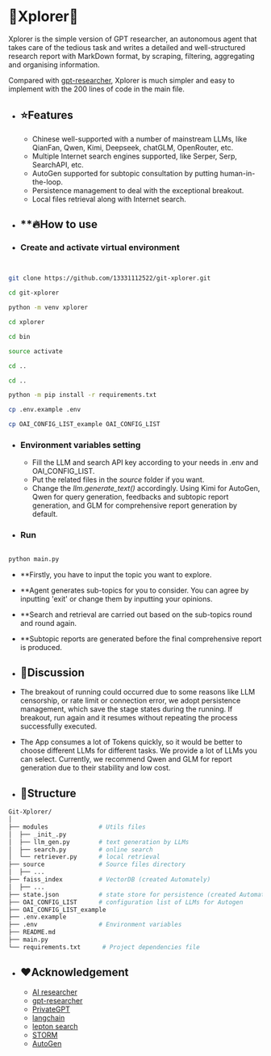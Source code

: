 
#   🐲Xplorer🐲 

Xplorer is the simple version of GPT researcher,  an autonomous agent that takes care of the tedious task and writes a detailed and well-structured research report with MarkDown format, by scraping, filtering, aggregating and organising information. 

Compared with [gpt-researcher](https://github.com/assafelovic/gpt-researcher), Xplorer is much simpler and easy to implement with the 200 lines of code in the main file.

  * ## **⭐Features**
	  * Chinese well-supported with a number of mainstream LLMs, like QianFan, Qwen, Kimi, Deepseek, chatGLM, OpenRouter, etc.
	  * Multiple Internet search engines supported, like Serper, Serp, SearchAPI, etc.
	  * AutoGen supported for subtopic consultation by putting human-in-the-loop.
	  * Persistence management to deal with the exceptional breakout.
	  * Local files retrieval along with Internet search.

* ## **🔥How to use

- ### **Create and activate virtual environment**
```bash


git clone https://github.com/13331112522/git-xplorer.git

cd git-xplorer

python -m venv xplorer

cd xplorer 

cd bin

source activate

cd ..

cd ..

python -m pip install -r requirements.txt

cp .env.example .env

cp OAI_CONFIG_LIST_example OAI_CONFIG_LIST


```

- ### **Environment variables setting**
	- Fill the LLM and search API key according to your needs in .env and OAI_CONFIG_LIST.
	- Put the related files in the _source_ folder if you want.
	- Change the _llm.generate_text()_ accordingly. Using Kimi for AutoGen, Qwen for query generation, feedbacks and subtopic report generation, and GLM for comprehensive report generation by default.


- ### **Run**

```bash

python main.py

```

* **Firstly, you have to input the topic you want to explore.
* **Agent generates sub-topics for you to consider. You can agree by inputting 'exit' or change them by inputting your opinions.
* **Search and retrieval are carried out based on the sub-topics round and round again.
* **Subtopic reports are generated before the final comprehensive report is produced.

* ## **🍺Discussion**

- The breakout of running could occurred due to some reasons like LLM censorship, or rate limit or connection error, we adopt persistence management, which save the stage states during the running. If breakout, run again and it resumes without repeating the process successfully executed.

- The App consumes a lot of Tokens quickly, so it would be better to choose different LLMs for different tasks. We provide a lot of LLMs you can select. Currently, we recommend Qwen and GLM for report generation due to their stability and low cost.

* ## **🎉Structure**
```bash
Git-Xplorer/
│
├── modules              # Utils files
│  ├── _init_.py              
│  ├── llm_gen.py        # text generation by LLMs         
│  ├── search.py         # online search
│  └── retriever.py      # local retrieval       
├── source				 # Source files directory
│  ├── ...
├── faiss_index			 # VectorDB (created Automately)
│  ├── ...
├── state.json			 # state store for persistence (created Automately)
├── OAI_CONFIG_LIST		 # configuration list of LLMs for Autogen
├── OAI_CONFIG_LIST_example
├── .env.example
├── .env				 # Environment variables
├── README.md
├── main.py                
└── requirements.txt      # Project dependencies file
```
* ## **❤️Acknowledgement**
	* [AI researcher](https://github.com/mshumer/ai-researcher)
	* [gpt-researcher](https://github.com/assafelovic/gpt-researcher)
	* [PrivateGPT](https://github.com/zylon-ai/private-gpt)
	* [langchain](https://python.langchain.com/v0.2/docs/introduction/)
	* [lepton search](https://github.com/leptonai/search_with_lepton)
	* [STORM](https://github.com/stanford-oval/storm)
	* [AutoGen](https://github.com/microsoft/autogen)
